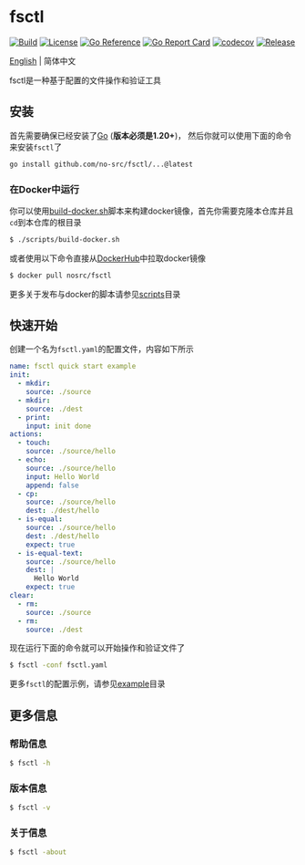 # fsctl

[![Build](https://img.shields.io/github/actions/workflow/status/no-src/fsctl/go.yml?branch=main)](https://github.com/no-src/fsctl/actions)
[![License](https://img.shields.io/github/license/no-src/fsctl)](https://github.com/no-src/fsctl/blob/main/LICENSE)
[![Go Reference](https://pkg.go.dev/badge/github.com/no-src/fsctl.svg)](https://pkg.go.dev/github.com/no-src/fsctl)
[![Go Report Card](https://goreportcard.com/badge/github.com/no-src/fsctl)](https://goreportcard.com/report/github.com/no-src/fsctl)
[![codecov](https://codecov.io/gh/no-src/fsctl/branch/main/graph/badge.svg?token=BTPKR8G6QI)](https://codecov.io/gh/no-src/fsctl)
[![Release](https://img.shields.io/github/v/release/no-src/fsctl)](https://github.com/no-src/fsctl/releases)

[English](README.md) | 简体中文

fsctl是一种基于配置的文件操作和验证工具

## 安装

首先需要确保已经安装了[Go](https://golang.google.cn/doc/install) (**版本必须是1.20+**)，
然后你就可以使用下面的命令来安装`fsctl`了

```bash
go install github.com/no-src/fsctl/...@latest
```

### 在Docker中运行

你可以使用[build-docker.sh](/scripts/build-docker.sh)脚本来构建docker镜像，首先你需要克隆本仓库并且`cd`到本仓库的根目录

```bash
$ ./scripts/build-docker.sh
```

或者使用以下命令直接从[DockerHub](https://hub.docker.com/r/nosrc/fsctl)中拉取docker镜像

```bash
$ docker pull nosrc/fsctl
```

更多关于发布与docker的脚本请参见[scripts](scripts)目录

## 快速开始

创建一个名为`fsctl.yaml`的配置文件，内容如下所示

```yaml
name: fsctl quick start example
init:
  - mkdir:
    source: ./source
  - mkdir:
    source: ./dest
  - print:
    input: init done
actions:
  - touch:
    source: ./source/hello
  - echo:
    source: ./source/hello
    input: Hello World
    append: false
  - cp:
    source: ./source/hello
    dest: ./dest/hello
  - is-equal:
    source: ./source/hello
    dest: ./dest/hello
    expect: true
  - is-equal-text:
    source: ./source/hello
    dest: |
      Hello World
    expect: true
clear:
  - rm:
    source: ./source
  - rm:
    source: ./dest
```

现在运行下面的命令就可以开始操作和验证文件了

```bash
$ fsctl -conf fsctl.yaml
```

更多`fsctl`的配置示例，请参见[example](/command/example)目录

## 更多信息

### 帮助信息

```bash
$ fsctl -h
```

### 版本信息

```bash
$ fsctl -v
```

### 关于信息

```bash
$ fsctl -about
```